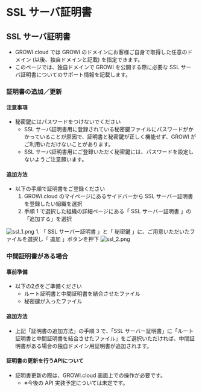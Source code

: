 # SSL サーバ証明書

## SSL サーバ証明書

- GROWI.cloud では GROWI のドメインにお客様ご自身で取得した任意のドメイン (以後、独自ドメインと記載) を指定できます。
- このページでは、独自ドメインで GROWI を公開する際に必要な SSL サーバ証明書についてのサポート情報を記載します。

### 証明書の追加／更新

#### 注意事項

- 秘密鍵にはパスワードをつけないでください
  - SSL サーバ証明書用に登録されている秘密鍵ファイルにパスワードがかかっていることが原因で、証明書と秘密鍵が正しく機能せず、GROWI がご利用いただけないことがあります。
  - SSL サーバ証明書用にご登録いただく秘密鍵には、パスワードを設定しないようご注意願います。

#### 追加方法

- 以下の手順で証明書をご登録ください
    1. GROWI.cloud のマイページにあるサイドバーから SSL サーバー証明書を登録したい組織を選択
    1. 手順 1 で選択した組織の詳細ページにある「 SSL サーバー証明書 」の「追加する」を選択  
<img :src="$withBase('/assets/images/ja/ssl_1.png')" alt="ssl_1.png">
    1. 「 SSL サーバー証明書 」と「 秘密鍵 」に、ご用意いただいたファイルを選択し「 追加 」ボタンを押下  
<img :src="$withBase('/assets/images/ja/ssl_2.png')" alt="ssl_2.png">

### 中間証明書がある場合

#### 事前準備

- 以下の2点をご準備ください
  - ルート証明書と中間証明書を結合させたファイル
  - 秘密鍵が入ったファイル

#### 追加方法

- 上記「証明書の追加方法」の手順 3 で、「SSL サーバー証明書」に「ルート証明書と中間証明書を結合させたファイル」をご選択いただければ、中間証明書がある場合の独自ドメイン用証明書が追加されます。


#### 証明書の更新を行うAPIについて

- 証明書更新の際は、GROWI.cloud 画面上での操作が必要です。
  - ※今後の API 実装予定については未定です。
